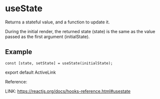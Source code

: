 # useState

Returns a stateful value, and a function to update it.

During the initial render, the returned state (state) is the same as the value passed as the first argument (initialState).


## Example

```code
const [state, setState] = useState(initialState);
```

export default ActiveLink

Reference:

 LINK: https://reactjs.org/docs/hooks-reference.html#usestate
